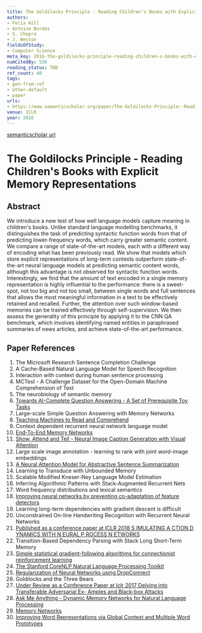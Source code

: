 ```yaml
---
title: The Goldilocks Principle - Reading Children's Books with Explicit Memory Representations
authors:
- Felix Hill
- Antoine Bordes
- S. Chopra
- J. Weston
fieldsOfStudy:
- Computer Science
meta_key: 2016-the-goldilocks-principle-reading-children-s-books-with-explicit-memory-representations
numCitedBy: 536
reading_status: TBD
ref_count: 40
tags:
- gen-from-ref
- other-default
- paper
urls:
- https://www.semanticscholar.org/paper/The-Goldilocks-Principle:-Reading-Children's-Books-Hill-Bordes/35b91b365ceb016fb3e022577cec96fb9b445dc5?sort=total-citations
venue: ICLR
year: 2016
---
```


[semanticscholar url](https://www.semanticscholar.org/paper/The-Goldilocks-Principle:-Reading-Children's-Books-Hill-Bordes/35b91b365ceb016fb3e022577cec96fb9b445dc5?sort=total-citations)

# The Goldilocks Principle - Reading Children's Books with Explicit Memory Representations

## Abstract

We introduce a new test of how well language models capture meaning in children's books. Unlike standard language modelling benchmarks, it distinguishes the task of predicting syntactic function words from that of predicting lower-frequency words, which carry greater semantic content. We compare a range of state-of-the-art models, each with a different way of encoding what has been previously read. We show that models which store explicit representations of long-term contexts outperform state-of-the-art neural language models at predicting semantic content words, although this advantage is not observed for syntactic function words. Interestingly, we find that the amount of text encoded in a single memory representation is highly influential to the performance: there is a sweet-spot, not too big and not too small, between single words and full sentences that allows the most meaningful information in a text to be effectively retained and recalled. Further, the attention over such window-based memories can be trained effectively through self-supervision. We then assess the generality of this principle by applying it to the CNN QA benchmark, which involves identifying named entities in paraphrased summaries of news articles, and achieve state-of-the-art performance.

## Paper References

1. The Microsoft Research Sentence Completion Challenge
2. A Cache-Based Natural Language Model for Speech Recognition
3. Interaction with context during human sentence processing
4. MCTest - A Challenge Dataset for the Open-Domain Machine Comprehension of Text
5. The neurobiology of semantic memory
6. [Towards AI-Complete Question Answering - A Set of Prerequisite Toy Tasks](2016-towards-ai-complete-question-answering-a-set-of-prerequisite-toy-tasks)
7. Large-scale Simple Question Answering with Memory Networks
8. [Teaching Machines to Read and Comprehend](2015-teaching-machines-to-read-and-comprehend)
9. Context dependent recurrent neural network language model
10. [End-To-End Memory Networks](2015-end-to-end-memory-networks)
11. [Show, Attend and Tell - Neural Image Caption Generation with Visual Attention](2015-show-attend-and-tell-neural-image-caption-generation-with-visual-attention)
12. Large scale image annotation - learning to rank with joint word-image embeddings
13. [A Neural Attention Model for Abstractive Sentence Summarization](2015-a-neural-attention-model-for-abstractive-sentence-summarization)
14. Learning to Transduce with Unbounded Memory
15. Scalable Modified Kneser-Ney Language Model Estimation
16. Inferring Algorithmic Patterns with Stack-Augmented Recurrent Nets
17. Word frequency distributions and lexical semantics
18. [Improving neural networks by preventing co-adaptation of feature detectors](2012-improving-neural-networks-by-preventing-co-adaptation-of-feature-detectors)
19. Learning long-term dependencies with gradient descent is difficult
20. Unconstrained On-line Handwriting Recognition with Recurrent Neural Networks
21. [Published as a conference paper at ICLR 2018 S IMULATING A CTION D YNAMICS WITH N EURAL P ROCESS N ETWORKS](2018-published-as-a-conference-paper-at-iclr-2018-s-imulating-a-ction-d-ynamics-with-n-eural-p-rocess-n-etworks)
22. Transition-Based Dependency Parsing with Stack Long Short-Term Memory
23. [Simple statistical gradient-following algorithms for connectionist reinforcement learning](2004-simple-statistical-gradient-following-algorithms-for-connectionist-reinforcement-learning)
24. [The Stanford CoreNLP Natural Language Processing Toolkit](2014-the-stanford-corenlp-natural-language-processing-toolkit)
25. [Regularization of Neural Networks using DropConnect](2013-regularization-of-neural-networks-using-dropconnect)
26. Goldilocks and the Three Bears
27. [Under Review as a Conference Paper at Iclr 2017 Delving into Transferable Adversarial Ex- Amples and Black-box Attacks](2016-under-review-as-a-conference-paper-at-iclr-2017-delving-into-transferable-adversarial-ex-amples-and-black-box-attacks)
28. [Ask Me Anything - Dynamic Memory Networks for Natural Language Processing](2016-ask-me-anything-dynamic-memory-networks-for-natural-language-processing)
29. [Memory Networks](2015-memory-networks)
30. [Improving Word Representations via Global Context and Multiple Word Prototypes](2012-improving-word-representations-via-global-context-and-multiple-word-prototypes)
